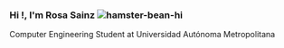 ### Hi <coders/>!, I'm Rosa Sainz ![hamster-bean-hi](https://user-images.githubusercontent.com/92283910/163730192-81879739-c7d4-4dc4-bab1-e544cf63e513.gif)
Computer Engineering Student at Universidad Autónoma Metropolitana 
